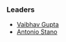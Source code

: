 ### Leaders

* [Vaibhav Gupta](mailto:vaibhav.gupta@owasp.org)
* [Antonio Stano](mailto:Antonio.Stano@owasp.org)


